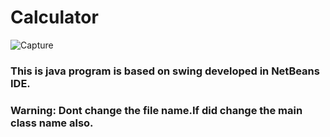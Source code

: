 # Calculator

![Capture](https://user-images.githubusercontent.com/63976466/79983231-12611f00-84c5-11ea-8a29-cdd502e7bc0d.JPG)

 ### This is java program is based on swing developed in NetBeans IDE.
 ### Warning: Dont change the file name.If did change the main class name also.
